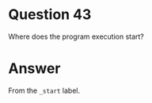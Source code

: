 
# Question 43


Where does the program execution start?


# Answer



From the `_start` label.
 


       